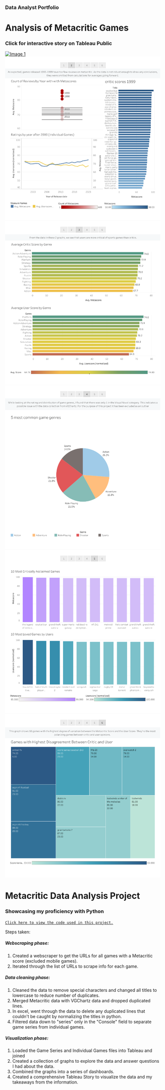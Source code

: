 ### Data Analyst Portfolio

# Analysis of Metacritic Games
### Click for interactive story on Tableau Public



[![Image 1](https://public.tableau.com/static/images/An/AnalysisofMetacriticGames/Story1/1_rss.png)](https://public.tableau.com/views/AnalysisofMetacriticGames/Story1?:language=en-US&:display_count=n&:origin=viz_share_link)
[![Image 2](assets/images/page2.png)](https://public.tableau.com/views/AnalysisofMetacriticGames/Story1?:language=en-US&:display_count=n&:origin=viz_share_link)
[![Image 3](assets/images/page3.png)](https://public.tableau.com/views/AnalysisofMetacriticGames/Story1?:language=en-US&:display_count=n&:origin=viz_share_link)
[![Image 4](assets/images/page4.png)](https://public.tableau.com/views/AnalysisofMetacriticGames/Story1?:language=en-US&:display_count=n&:origin=viz_share_link)
[![Image 5](assets/images/page5.png)](https://public.tableau.com/views/AnalysisofMetacriticGames/Story1?:language=en-US&:display_count=n&:origin=viz_share_link)
[![Image 6](assets/images/page6.png)](https://public.tableau.com/views/AnalysisofMetacriticGames/Story1?:language=en-US&:display_count=n&:origin=viz_share_link)


# Metacritic Data Analysis Project

### Showcasing my proficiency with Python

[`Click here to view the code used in this project.`](https://github.com/mlingley/portfolio/tree/main/metacritic_project)

Steps taken:
##### Webscraping phase:
1. Created a webscraper to get the URLs for all games with a Metacritic score (excluded mobile games).
2. Iterated through the list of URLs to scrape info for each game.

##### Data cleaning phase:
1. Cleaned the data to remove special characters and changed all titles to lowercase to reduce number of duplicates.
2. Merged Metacritic data with VGChartz data and dropped duplicated lines.
3. In excel, went through the data to delete any duplicated lines that couldn't be caught by normalizing the titles in python.
4. Filtered data down to "series" only in the "Console" field to separate game series from individual games.

##### Visualization phase:
1. Loaded the Game Series and Individual Games files into Tableau and joined
2. Created a collection of graphs to explore the data and answer questions I had about the data.
3. Combined the graphs into a series of dashboards.
4. Created a comprehensive Tableau Story to visualize the data and my takeaways from the information.
